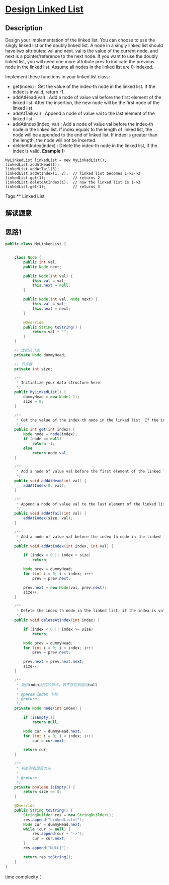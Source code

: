 # [Design Linked List][title]

## Description

Design your implementation of the linked list. You can choose to use the singly linked list or the doubly linked list. A node in a singly linked list should have two attributes: val and next. val is the value of the current node, and next is a pointer/reference to the next node. If you want to use the doubly linked list, you will need one more attribute prev to indicate the previous node in the linked list. Assume all nodes in the linked list are 0-indexed.

Implement these functions in your linked list class:

- get(index) : Get the value of the index-th node in the linked list. If the index is invalid, return -1.
- addAtHead(val) : Add a node of value val before the first element of the linked list. After the insertion, the new node will be the first node of the linked list.
- addAtTail(val) : Append a node of value val to the last element of the linked list.
- addAtIndex(index, val) : Add a node of value val before the index-th node in the linked list. If index equals to the length of linked list, the node will be appended to the end of linked list. If index is greater than the length, the node will not be inserted.
- deleteAtIndex(index) : Delete the index-th node in the linked list, if the index is valid.
**Example 1:**

```
MyLinkedList linkedList = new MyLinkedList();
linkedList.addAtHead(1);
linkedList.addAtTail(3);
linkedList.addAtIndex(1, 2);  // linked list becomes 1->2->3
linkedList.get(1);            // returns 2
linkedList.deleteAtIndex(1);  // now the linked list is 1->3
linkedList.get(1);            // returns 3
```


Tags:** Linked List

## 解读题意

## 思路1 

```java
public class MyLinkedList {


    class Node {
        public int val;
        public Node next;

        public Node(int val) {
            this.val = val;
            this.next = null;
        }

        public Node(int val, Node next) {
            this.val = val;
            this.next = next;
        }

        @Override
        public String toString() {
            return val + "";
        }
    }

    // 虚拟头节点
    private Node dummyHead;

    // 节点数
    private int size;

    /**
     * Initialize your data structure here.
     */
    public MyLinkedList() {
        dummyHead = new Node(-1);
        size = 0;
    }

    /**
     * Get the value of the index-th node in the linked list. If the index is invalid, return -1.
     */
    public int get(int index) {
        Node node = node(index);
        if (node == null)
            return -1;
        else
            return node.val;
    }

    /**
     * Add a node of value val before the first element of the linked list. After the insertion, the new node will be the first node of the linked list.
     */
    public void addAtHead(int val) {
        addAtIndex(0, val);
    }

    /**
     * Append a node of value val to the last element of the linked list.
     */
    public void addAtTail(int val) {
        addAtIndex(size, val);
    }

    /**
     * Add a node of value val before the index-th node in the linked list. If index equals to the length of linked list, the node will be appended to the end of linked list. If index is greater than the length, the node will not be inserted.
     */
    public void addAtIndex(int index, int val) {

        if (index < 0 || index > size)
            return;

        Node prev = dummyHead;
        for (int i = 0; i < index; i++)
            prev = prev.next;

        prev.next = new Node(val, prev.next);
        size++;
    }

    /**
     * Delete the index-th node in the linked list, if the index is valid.
     */
    public void deleteAtIndex(int index) {

        if (index < 0 || index >= size)
            return;

        Node prev = dummyHead;
        for (int i = 0; i < index; i++)
            prev = prev.next;

        prev.next = prev.next.next;
        size--;
    }

    /**
     * 返回index对应的节点，若不存在则返回null
     *
     * @param index 下标
     * @return
     */
    private Node node(int index) {

        if (isEmpty())
            return null;

        Node cur = dummyHead.next;
        for (int i = 0; i < index; i++)
            cur = cur.next;

        return cur;
    }

    /**
     * 判断列表是否为空
     *
     * @return
     */
    private boolean isEmpty() {
        return size == 0;
    }

    @Override
    public String toString() {
        StringBuilder res = new StringBuilder();
        res.append("LinkedList=[");
        Node cur = dummyHead.next;
        while (cur != null) {
            res.append(cur + "->");
            cur = cur.next;
        }
        res.append("NULL]");

        return res.toString();
    }
}
```

time complexity：


[title]: https://leetcode.com/problems/design-linked-list/

